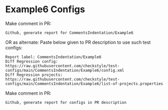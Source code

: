 # Example6 Configs
Make comment in PR:
```
Github, generate report for CommentsIndentation/Example6
```
OR as alternate:
Paste below given to PR description to use such test configs:
```
Report label: CommentsIndentation/Example6
Diff Regression config: https://raw.githubusercontent.com/checkstyle/test-configs/main/CommentsIndentation/Example6/config.xml
Diff Regression projects: https://raw.githubusercontent.com/checkstyle/test-configs/main/CommentsIndentation/Example6/list-of-projects.properties
```
Make comment in PR:
```
Github, generate report for configs in PR description
```
